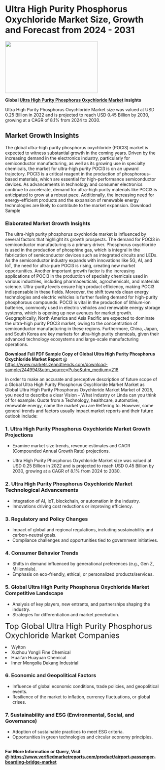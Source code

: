 <H1>Ultra High Purity Phosphorus Oxychloride Market Size, Growth and Forecast from 2024 - 2031</H1><img class="aligncenter size-medium wp-image-584254" src="https://thirdeyenews.in/wp-content/uploads/2024/09/Global-Market-Research-300x168.jpeg" alt="" width="300" height="168" /><p><strong>Global&nbsp;<a href="https://www.marketsizeandtrends.com/download-sample/244994/&amp;utm_source=Pulse&amp;utm_medium=218">Ultra High Purity Phosphorus Oxychloride Market</a> Insights</strong></p><p>Ultra High Purity Phosphorus Oxychloride Market size was valued at USD 0.25 Billion in 2022 and is projected to reach USD 0.45 Billion by 2030, growing at a CAGR of 8.1% from 2024 to 2030.</p><p><h2>Market Growth Insights</h2> The global ultra-high purity phosphorus oxychloride (POCl3) market is expected to witness substantial growth in the coming years. Driven by the increasing demand in the electronics industry, particularly for semiconductor manufacturing, as well as its growing use in specialty chemicals, the market for ultra-high purity POCl3 is on an upward trajectory. POCl3 is a critical reagent in the production of phosphorous-based materials, which are essential for high-performance semiconductor devices. As advancements in technology and consumer electronics continue to accelerate, demand for ultra-high purity materials like POCl3 is anticipated to grow at a robust pace. Additionally, the increasing need for energy-efficient products and the expansion of renewable energy technologies are likely to contribute to the market expansion. Download Sample <h3>Elaborated Market Growth Insights</h3> The ultra-high purity phosphorus oxychloride market is influenced by several factors that highlight its growth prospects. The demand for POCl3 in semiconductor manufacturing is a primary driver. Phosphorus oxychloride is used in the production of phosphine gas, which is integral in the fabrication of semiconductor devices such as integrated circuits and LEDs. As the semiconductor industry expands with innovations like 5G, AI, and IoT, the need for ultra-pure POCl3 is rising, creating new market opportunities. Another important growth factor is the increasing applications of POCl3 in the production of specialty chemicals used in various industries, including pharmaceuticals, agrochemicals, and materials science. Ultra-purity levels ensure high product efficiency, making POCl3 indispensable in these fields. Moreover, the shift towards clean energy technologies and electric vehicles is further fueling demand for high-purity phosphorous compounds. POCl3 is vital in the production of lithium-ion batteries, commonly used in electric vehicles and renewable energy storage systems, which is opening up new avenues for market growth. Geographically, North America and Asia Pacific are expected to dominate the ultra-high purity POCl3 market, owing to the concentration of semiconductor manufacturing in these regions. Furthermore, China, Japan, and South Korea are key markets for ultra-high purity chemicals, given their advanced technology ecosystems and large-scale manufacturing operations. </p><p><span class=""><strong>Download Full PDF Sample Copy of Global Ultra High Purity Phosphorus Oxychloride Market Report</strong> @ <a href="https://www.marketsizeandtrends.com/download-sample/244994/&amp;utm_source=Pulse&amp;utm_medium=218" target="_blank">https://www.marketsizeandtrends.com/download-sample/244994/&amp;utm_source=Pulse&amp;utm_medium=218</a></span></p><p>In order to make an accurate and perceptive description of future scope of a Global&nbsp;Ultra High Purity Phosphorus Oxychloride Market Market as Global&nbsp;Ultra High Purity Phosphorus Oxychloride Market Market of 2025, you need to describe a clear Vision &ndash; What Industry or Linda can you think of for example: Quote from a Technology, healthcare, automotive, renewable energy, name the market you are Reffering to. However, some general trends and factors usually impact market reports and their future outlook include:</p><h3>1.&nbsp;<strong>Ultra High Purity Phosphorus Oxychloride Market Growth Projections</strong></h3><ul><li>Examine market size trends, revenue estimates and CAGR (Compounded Annual Growth Rate) projections.</li><li><p>Ultra High Purity Phosphorus Oxychloride Market size was valued at USD 0.25 Billion in 2022 and is projected to reach USD 0.45 Billion by 2030, growing at a CAGR of 8.1% from 2024 to 2030.</p></li></ul><h3>2.&nbsp;<strong>Ultra High Purity Phosphorus Oxychloride Market Technological Advancements</strong></h3><ul><li>Integration of AI, IoT, blockchain, or automation in the industry.</li><li>Innovations driving cost reductions or improving efficiency.</li></ul><h3>3.&nbsp;<strong>Regulatory and Policy Changes</strong></h3><ul><li>Impact of global and regional regulations, including sustainability and carbon-neutral goals.</li><li>Compliance challenges and opportunities tied to government initiatives.</li></ul><h3>4.&nbsp;<strong>Consumer Behavior Trends</strong></h3><ul><li>Shifts in demand influenced by generational preferences (e.g., Gen Z, Millennials).</li><li>Emphasis on eco-friendly, ethical, or personalized products/services.</li></ul><h3>5.&nbsp;<strong>Global Ultra High Purity Phosphorus Oxychloride Market Competitive Landscape</strong></h3><ul><li>Analysis of key players, new entrants, and partnerships shaping the industry.</li><li>Strategies for differentiation and market penetration.</li></ul><p data-pm-slice="1 1 []"><span style="color: inherit; font-family: inherit; font-size: 25px;">Top Global Ultra High Purity Phosphorus Oxychloride Market Companies</span></p><div class="" data-test-id=""><p><li>Wylton</li><li> Xuzhou Yongli Fine Chemical</li><li> Huai'an Huayuan Chemical</li><li> Inner Mongolia Dakang Industrial</li></p></div><h3>6.&nbsp;<strong>Economic and Geopolitical Factors</strong></h3><ul><li>Influence of global economic conditions, trade policies, and geopolitical events.</li><li>Resilience of the market to inflation, currency fluctuations, or global crises.</li></ul><h3>7.&nbsp;<strong>Sustainability and ESG (Environmental, Social, and Governance)</strong></h3><ul><li>Adoption of sustainable practices to meet ESG criteria.</li><li>Opportunities in green technologies and circular economy principles.</li></ul><h2><strong style="font-size: 14px;">For More Information or Query, Visit @&nbsp;</strong><a style="background-color: #ffffff; font-size: 14px;" href="https://www.marketsizeandtrends.com/report/ultra-high-purity-phosphorus-oxychloride-market/" target="_blank">https://www.verifiedmarketreports.com/product/airport-passenger-boarding-bridge-market</a></h2>
